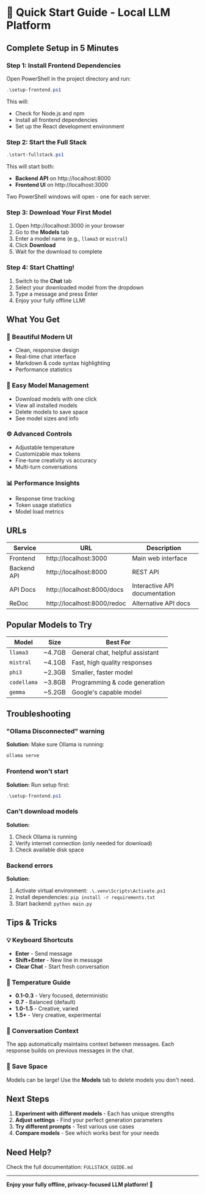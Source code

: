 # 🚀 Quick Start Guide - Local LLM Platform

## Complete Setup in 5 Minutes

### Step 1: Install Frontend Dependencies

Open PowerShell in the project directory and run:

```powershell
.\setup-frontend.ps1
```

This will:
- Check for Node.js and npm
- Install all frontend dependencies
- Set up the React development environment

### Step 2: Start the Full Stack

```powershell
.\start-fullstack.ps1
```

This will start both:
- **Backend API** on http://localhost:8000
- **Frontend UI** on http://localhost:3000

Two PowerShell windows will open - one for each server.

### Step 3: Download Your First Model

1. Open http://localhost:3000 in your browser
2. Go to the **Models** tab
3. Enter a model name (e.g., `llama3` or `mistral`)
4. Click **Download**
5. Wait for the download to complete

### Step 4: Start Chatting!

1. Switch to the **Chat** tab
2. Select your downloaded model from the dropdown
3. Type a message and press Enter
4. Enjoy your fully offline LLM!

## What You Get

### 🎨 Beautiful Modern UI
- Clean, responsive design
- Real-time chat interface
- Markdown & code syntax highlighting
- Performance statistics

### 🔧 Easy Model Management
- Download models with one click
- View all installed models
- Delete models to save space
- See model sizes and info

### ⚙️ Advanced Controls
- Adjustable temperature
- Customizable max tokens
- Fine-tune creativity vs accuracy
- Multi-turn conversations

### 📊 Performance Insights
- Response time tracking
- Token usage statistics
- Model load metrics

## URLs

| Service | URL | Description |
|---------|-----|-------------|
| Frontend | http://localhost:3000 | Main web interface |
| Backend API | http://localhost:8000 | REST API |
| API Docs | http://localhost:8000/docs | Interactive API documentation |
| ReDoc | http://localhost:8000/redoc | Alternative API docs |

## Popular Models to Try

| Model | Size | Best For |
|-------|------|----------|
| `llama3` | ~4.7GB | General chat, helpful assistant |
| `mistral` | ~4.1GB | Fast, high quality responses |
| `phi3` | ~2.3GB | Smaller, faster model |
| `codellama` | ~3.8GB | Programming & code generation |
| `gemma` | ~5.2GB | Google's capable model |

## Troubleshooting

### "Ollama Disconnected" warning
**Solution:** Make sure Ollama is running:
```powershell
ollama serve
```

### Frontend won't start
**Solution:** Run setup first:
```powershell
.\setup-frontend.ps1
```

### Can't download models
**Solution:** 
1. Check Ollama is running
2. Verify internet connection (only needed for download)
3. Check available disk space

### Backend errors
**Solution:**
1. Activate virtual environment: `.\.venv\Scripts\Activate.ps1`
2. Install dependencies: `pip install -r requirements.txt`
3. Start backend: `python main.py`

## Tips & Tricks

### 💡 Keyboard Shortcuts
- **Enter** - Send message
- **Shift+Enter** - New line in message
- **Clear Chat** - Start fresh conversation

### 🎯 Temperature Guide
- **0.1-0.3** - Very focused, deterministic
- **0.7** - Balanced (default)
- **1.0-1.5** - Creative, varied
- **1.5+** - Very creative, experimental

### 🔄 Conversation Context
The app automatically maintains context between messages. Each response builds on previous messages in the chat.

### 💾 Save Space
Models can be large! Use the **Models** tab to delete models you don't need.

## Next Steps

1. **Experiment with different models** - Each has unique strengths
2. **Adjust settings** - Find your perfect generation parameters
3. **Try different prompts** - Test various use cases
4. **Compare models** - See which works best for your needs

## Need Help?

Check the full documentation: `FULLSTACK_GUIDE.md`

---

**Enjoy your fully offline, privacy-focused LLM platform! 🎉**

